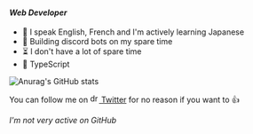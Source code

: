 #### _Web Developer_

- 💬 I speak English, French and I'm actively learning Japanese
- 🚀 Building discord bots on my spare time
- ⏳ I don't have a lot of spare time
- 💖 TypeScript

![Anurag's GitHub stats](https://github-readme-stats.vercel.app/api?username=sleiphir&theme=dark&show_icons=true&bg_color=0d1117&hide_title=true&count_private=true&include_all_commits=true)

You can follow me on [<img src="https://upload.wikimedia.org/wikipedia/fr/c/c8/Twitter_Bird.svg" alt="drawing" width="16"/> Twitter](https://www.twitter.com/sleiphir_) for no reason if you want to 👍

_I'm not very active on GitHub_
